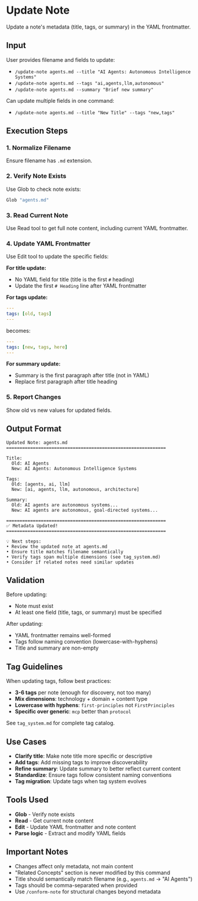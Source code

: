 # Update Note

Update a note's metadata (title, tags, or summary) in the YAML frontmatter.

## Input

User provides filename and fields to update:
- `/update-note agents.md --title "AI Agents: Autonomous Intelligence Systems"`
- `/update-note agents.md --tags "ai,agents,llm,autonomous"`
- `/update-note agents.md --summary "Brief new summary"`

Can update multiple fields in one command:
- `/update-note agents.md --title "New Title" --tags "new,tags"`

## Execution Steps

### 1. Normalize Filename

Ensure filename has `.md` extension.

### 2. Verify Note Exists

Use Glob to check note exists:
```bash
Glob "agents.md"
```

### 3. Read Current Note

Use Read tool to get full note content, including current YAML frontmatter.

### 4. Update YAML Frontmatter

Use Edit tool to update the specific fields:

**For title update:**
- No YAML field for title (title is the first `#` heading)
- Update the first `# Heading` line after YAML frontmatter

**For tags update:**
```yaml
---
tags: [old, tags]
---
```
becomes:
```yaml
---
tags: [new, tags, here]
---
```

**For summary update:**
- Summary is the first paragraph after title (not in YAML)
- Replace first paragraph after title heading

### 5. Report Changes

Show old vs new values for updated fields.

## Output Format

```
Updated Note: agents.md
============================================================

Title:
  Old: AI Agents
  New: AI Agents: Autonomous Intelligence Systems

Tags:
  Old: [agents, ai, llm]
  New: [ai, agents, llm, autonomous, architecture]

Summary:
  Old: AI agents are autonomous systems...
  New: AI agents are autonomous, goal-directed systems...

============================================================
✅ Metadata Updated!
============================================================

💡 Next steps:
• Review the updated note at agents.md
• Ensure title matches filename semantically
• Verify tags span multiple dimensions (see tag_system.md)
• Consider if related notes need similar updates
```

## Validation

Before updating:
- Note must exist
- At least one field (title, tags, or summary) must be specified

After updating:
- YAML frontmatter remains well-formed
- Tags follow naming convention (lowercase-with-hyphens)
- Title and summary are non-empty

## Tag Guidelines

When updating tags, follow best practices:
- **3-6 tags** per note (enough for discovery, not too many)
- **Mix dimensions**: technology + domain + content type
- **Lowercase with hyphens**: `first-principles` not `FirstPrinciples`
- **Specific over generic**: `mcp` better than `protocol`

See `tag_system.md` for complete tag catalog.

## Use Cases

- **Clarify title**: Make note title more specific or descriptive
- **Add tags**: Add missing tags to improve discoverability
- **Refine summary**: Update summary to better reflect current content
- **Standardize**: Ensure tags follow consistent naming conventions
- **Tag migration**: Update tags when tag system evolves

## Tools Used

- **Glob** - Verify note exists
- **Read** - Get current note content
- **Edit** - Update YAML frontmatter and note content
- **Parse logic** - Extract and modify YAML fields

## Important Notes

- Changes affect only metadata, not main content
- "Related Concepts" section is never modified by this command
- Title should semantically match filename (e.g., `agents.md` → "AI Agents")
- Tags should be comma-separated when provided
- Use `/conform-note` for structural changes beyond metadata
